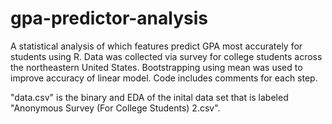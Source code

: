 # gpa-predictor-analysis
A statistical analysis of which features predict GPA most accurately for students using R. Data was collected via survey for college students across the northeastern United States. Bootstrapping using mean was used to improve accuracy of linear model. Code includes comments for each step. 

"data.csv" is the binary and EDA of the inital data set that is labeled "Anonymous Survey (For College Students) 2.csv".
